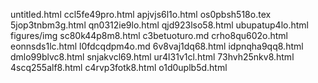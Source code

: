 untitled.html
ccl5fe49pro.html
apjvjs6l1o.html
os0pbsh518o.tex
5jop3tnbm3g.html
qn0312ie9lo.html
qjd923lso58.html
ubupatup4lo.html
figures/img
sc80k44p8m8.html
c3betuoturo.md
crho8qu602o.html
eonnsds1lc.html
l0fdcqdpm4o.md
6v8vaj1dq68.html
idpnqha9qq8.html
dmlo99blvc8.html
snjakvcl69.html
ur4l31v1cl.html
73hvh25nkv8.html
4scq255alf8.html
c4rvp3fotk8.html
o1d0uplb5d.html
